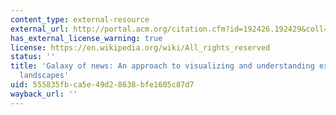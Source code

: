 ```yaml
---
content_type: external-resource
external_url: http://portal.acm.org/citation.cfm?id=192426.192429&coll=GUIDE&dl=GUIDE&CFID=17237587&CFTOKEN=23929317
has_external_license_warning: true
license: https://en.wikipedia.org/wiki/All_rights_reserved
status: ''
title: 'Galaxy of news: An approach to visualizing and understanding expansive news
  landscapes'
uid: 555835fb-ca5e-49d2-8638-bfe1605c87d7
wayback_url: ''
---
```

